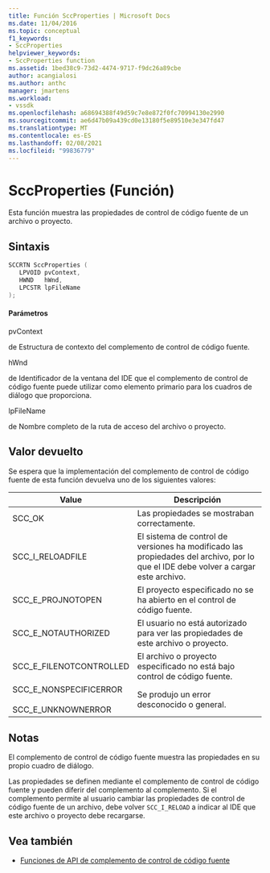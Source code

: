 ```yaml
---
title: Función SccProperties | Microsoft Docs
ms.date: 11/04/2016
ms.topic: conceptual
f1_keywords:
- SccProperties
helpviewer_keywords:
- SccProperties function
ms.assetid: 1bed38c9-73d2-4474-9717-f9dc26a89cbe
author: acangialosi
ms.author: anthc
manager: jmartens
ms.workload:
- vssdk
ms.openlocfilehash: a68694388f49d59c7e8e872f0fc70994130e2990
ms.sourcegitcommit: ae6d47b09a439cd0e13180f5e89510e3e347fd47
ms.translationtype: MT
ms.contentlocale: es-ES
ms.lasthandoff: 02/08/2021
ms.locfileid: "99836779"
---
```

# <a name="sccproperties-function"></a>SccProperties (Función)
Esta función muestra las propiedades de control de código fuente de un archivo o proyecto.

## <a name="syntax"></a>Sintaxis

```cpp
SCCRTN SccProperties (
   LPVOID pvContext,
   HWND   hWnd,
   LPCSTR lpFileName
);
```

#### <a name="parameters"></a>Parámetros
 pvContext

de Estructura de contexto del complemento de control de código fuente.

 hWnd

de Identificador de la ventana del IDE que el complemento de control de código fuente puede utilizar como elemento primario para los cuadros de diálogo que proporciona.

 lpFileName

de Nombre completo de la ruta de acceso del archivo o proyecto.

## <a name="return-value"></a>Valor devuelto
 Se espera que la implementación del complemento de control de código fuente de esta función devuelva uno de los siguientes valores:

|Value|Descripción|
|-----------|-----------------|
|SCC_OK|Las propiedades se mostraban correctamente.|
|SCC_I_RELOADFILE|El sistema de control de versiones ha modificado las propiedades del archivo, por lo que el IDE debe volver a cargar este archivo.|
|SCC_E_PROJNOTOPEN|El proyecto especificado no se ha abierto en el control de código fuente.|
|SCC_E_NOTAUTHORIZED|El usuario no está autorizado para ver las propiedades de este archivo o proyecto.|
|SCC_E_FILENOTCONTROLLED|El archivo o proyecto especificado no está bajo control de código fuente.|
|SCC_E_NONSPECIFICERROR<br /><br /> SCC_E_UNKNOWNERROR|Se produjo un error desconocido o general.|

## <a name="remarks"></a>Notas
 El complemento de control de código fuente muestra las propiedades en su propio cuadro de diálogo.

 Las propiedades se definen mediante el complemento de control de código fuente y pueden diferir del complemento al complemento. Si el complemento permite al usuario cambiar las propiedades de control de código fuente de un archivo, debe volver `SCC_I_RELOAD` a indicar al IDE que este archivo o proyecto debe recargarse.

## <a name="see-also"></a>Vea también
- [Funciones de API de complemento de control de código fuente](../extensibility/source-control-plug-in-api-functions.md)

